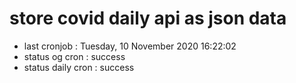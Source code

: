 # store covid daily api as json data

- last cronjob : Tuesday, 10 November 2020 16:22:02
- status og cron : success
- status daily cron : success
      
      